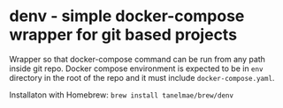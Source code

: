# denv - simple docker-compose wrapper for git based projects

Wrapper so that docker-compose command can be run from any path inside git repo. Docker compose environment is expected to be in `env` directory in the root of the repo and it must include `docker-compose.yaml`.

Installaton with Homebrew:
`brew install tanelmae/brew/denv`
